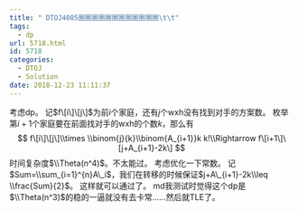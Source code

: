 ```yaml
---
title: " DTOJ4085圈圈圈圈圈圈圈圈圈圈圈圈\t\t"
tags:
  - dp
url: 5718.html
id: 5718
categories:
  - DTOJ
  - Solution
date: 2018-12-23 11:11:37
---
```


考虑dp。 记$f\[i\]\[j\]$为前$i$个家庭，还有$j$个wxh没有找到对手的方案数。 枚举第$i+1$个家庭要在前面找对手的wxh的个数$k$，那么有 $$ f\[i\]\[j\]\\times \\binom{j}{k}\\binom{A_{i+1}}k k!\\Rightarrow f\[i+1\]\[j+A_{i+1}-2k\] $$ 时间复杂度$\\Theta(n^4)$。不太能过。 考虑优化一下常数。 记$Sum=\\sum_{i=1}^{n}A\_i$，我们在转移的时候保证$j+A\_{i+1}-2k\\leq \\frac{Sum}{2}$。 这样就可以通过了。 md我测试时觉得这个dp是$\\Theta(n^3)$的稳的一逼就没有去卡常……然后就TLE了。